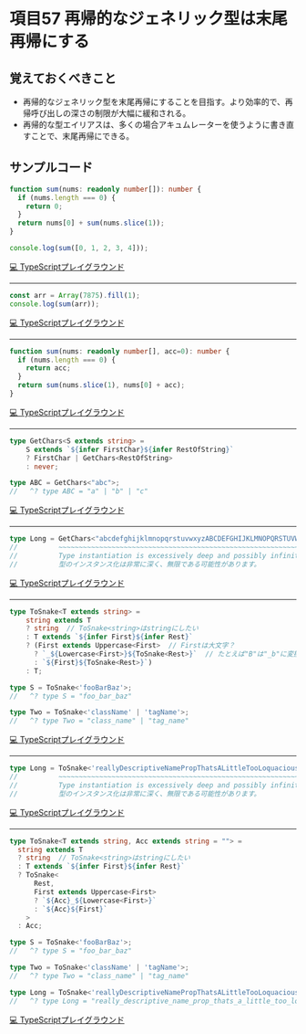 # 項目57  再帰的なジェネリック型は末尾再帰にする

## 覚えておくべきこと

* 再帰的なジェネリック型を末尾再帰にすることを目指す。より効率的で、再帰呼び出しの深さの制限が大幅に緩和される。
* 再帰的な型エイリアスは、多くの場合アキュムレーターを使うように書き直すことで、末尾再帰にできる。

## サンプルコード

```ts
function sum(nums: readonly number[]): number {
  if (nums.length === 0) {
    return 0;
  }
  return nums[0] + sum(nums.slice(1));
}

console.log(sum([0, 1, 2, 3, 4]));
```

[💻 TypeScriptプレイグラウンド](https://www.typescriptlang.org/ja/play/?ts=5.8.2#code/GYVwdgxgLglg9mABAZxAWwBRncgXIgJwFMBDAEwQBsBPRbNAIyIIG0BdASn3qYMQG8AUIkQxgiLDgB0lImADmUABaIAvOsQAGDgOEjCRKCAJJNAbj0BfPcSMm6OFpraIA1CnSS0yKckowIIgwARg4OC2tBCARkOFkZOHkMVEwnABpEYIyAJgyAZgyAFk5woA)

----

```ts
const arr = Array(7875).fill(1);
console.log(sum(arr));
```

[💻 TypeScriptプレイグラウンド](https://www.typescriptlang.org/ja/play/?ts=5.8.2#code/MYewdgzgLgBAhgJwTAvDAgkuBPAFAdgA58BWASgDoAzASwBs7cBGMgbgChRIQ6BTCuiADmuCAFcAtrkQIybIA)

----

```ts
function sum(nums: readonly number[], acc=0): number {
  if (nums.length === 0) {
    return acc;
  }
  return sum(nums.slice(1), nums[0] + acc);
}
```

[💻 TypeScriptプレイグラウンド](https://www.typescriptlang.org/ja/play/?ts=5.8.2#code/GYVwdgxgLglg9mABAZxAWwBRncgXIgJwFMBDAEwQBsBPRbNAIyIIG0BdAGkRIggF4ADAEp89JgUQBvAFCJEMYIiw4AdJSJgA5lAAWiPgcTCpsuYSJQQBJDwgBuUwF9TxS9ZTplaZCuSUYEEQYAIxCXPTILAJsiADU3LxCDo5AA)

----

```ts
type GetChars<S extends string> =
    S extends `${infer FirstChar}${infer RestOfString}`
    ? FirstChar | GetChars<RestOfString>
    : never;

type ABC = GetChars<"abc">;
//   ^? type ABC = "a" | "b" | "c"
```

[💻 TypeScriptプレイグラウンド](https://www.typescriptlang.org/ja/play/?ts=5.8.2#code/C4TwDgpgBA4hwGEAWBDATgZwDwGUoQA9gIA7AEwyg2DQEsSBzAPigF4AoKLqPQ48ygAMAJAG96AMwhooAMVqZEqNAF8xk6VABKEagHkJOGvQYrBnbgH45C6snRQAPrHj3MWHfsPHGTC1wAuKBIIADdpAG52dlBIKABBACEENhcldGwAIhQAIwBjTKYogHpi7gA9a1joJJTWKGzMpwacpudMgqA)

----

```ts
type Long = GetChars<"abcdefghijklmnopqrstuvwxyzABCDEFGHIJKLMNOPQRSTUVWX">;
//          ~~~~~~~~~~~~~~~~~~~~~~~~~~~~~~~~~~~~~~~~~~~~~~~~~~~~~~~~~~~~~~
//          Type instantiation is excessively deep and possibly infinite.
//          型のインスタンス化は非常に深く、無限である可能性があります。
```

[💻 TypeScriptプレイグラウンド](https://www.typescriptlang.org/ja/play/?ts=5.8.2#code/C4TwDgpgBAMg9gOwOZQLxQOIWAYQBYCGATgM4A8ARAQEYDGAJhAGZJ4CWAVgNYA2AtgjhgAjqWABXAG4B3AB4gAXgEEAQjgAiAUQBiGABIBJAFIBpGAFkAcgHkACgEUASgGUAKgFUAagHUAGhQA+AG4AKAB6MKgo6JiAP3iExKTklNS09JTwyJic13BoNgQSYAIEYDYCcsQoNhIoCFlaCBISNkkIHhAoRggwKFL6KDA4FrZqTpqEJkK2YAgAOiycnMBo9UA7BkAShkBnhkBOhkB+hl3ANGVAewZAPXTADj1AawZAR9tAeQZAQAZAQkdABTTAcwZAIQZAaIZAe+VAX4DAcgNADIM70AUQyAPwZAJoMgCAGIA)

----

```ts
type ToSnake<T extends string> =
    string extends T
    ? string  // ToSnake<string>はstringにしたい
    : T extends `${infer First}${infer Rest}`
    ? (First extends Uppercase<First>  // Firstは大文字？
      ? `_${Lowercase<First>}${ToSnake<Rest>}`  // たとえば"B"は"_b"に変換
      : `${First}${ToSnake<Rest>}`)
    : T;

type S = ToSnake<'fooBarBaz'>;
//   ^? type S = "foo_bar_baz"

type Two = ToSnake<'className' | 'tagName'>;
//   ^? type Two = "class_name" | "tag_name"
```

[💻 TypeScriptプレイグラウンド](https://www.typescriptlang.org/ja/play/?ts=5.8.2#code/C4TwDgpgBAKg9gZQHYEMDWEA8MoQB7ARIAmAzlKcAE4CWSA5gHxQC8AUFJxdXfbgUTKwOXAPzdaDTgHppsRKgyZKkpoHsGFb0DWDIHUGQPoMgEQYRnAFyx+hEuQAGAEgDedAGYQqUAGI0qlAL4PnrlAAShC+1sZQ4gAUnt7AFoLkAKpgkFQAxiikWLGUzFCyHl6UaoDkmoDhpoDq2oD4-xGc4tYA+g4AMnAA7q6Z2Zi5wIx+9vDI6FgheT7WMnJ6gBYMgBIMgA4MAEQAQstqy40ARstagJCagNvGdVBmdvZ9g8OKY6H9kwCUEWYwANxsbKCQUAis8iNKADkTjgcFWKCo4IAXoDGO9CpwAHriL7QX4sKDLEFwHYQ3FQ5YfVGwdpwP7XUaYQHpAA2WVIADkUABbCCAqAAHyggOAKHoTNZsPhciRKPA0BgpL+y1p9MaqFZy05mN59HlLIgyyAA)

----

```ts
type Long = ToSnake<'reallyDescriptiveNamePropThatsALittleTooLoquacious'>;
//          ~~~~~~~~~~~~~~~~~~~~~~~~~~~~~~~~~~~~~~~~~~~~~~~~~~~~~~~~~~~~~
//          Type instantiation is excessively deep and possibly infinite.
//          型のインスタンス化は非常に深く、無限である可能性があります。
```

[💻 TypeScriptプレイグラウンド](https://www.typescriptlang.org/ja/play/?ts=5.8.2#code/C4TwDgpgBAMg9gOwOZQLxQCpwMoIIYDWEAPAOQBOEeANtSACIQDOAxuQJZjDsBuEAcngC2EAArk4YDAAs8wJgEEY7YMGoQsceAEcArnhbs4upqQB8AbgBQAehtQHjpwD9Xb9x89fvP359v2TkEY4NDsCEzAeAjcckYIUOxMUBAAHizMTLwQdFAAJhAQYFDReVBgcExZAEa54QBm4SoQAHQBQUGA0eqAdgyAJQyAzwyAnQyA-QxDgGjKgPYMgHrpgBx6gNYMgI+2gPIMgIAMgISOgAppgOYMgEIMgNEMgPfKgL8BgOQGgDIMO4BRDIB+DICaDIBADEA)

----

```ts
type ToSnake<T extends string, Acc extends string = ""> =
  string extends T
  ? string  // ToSnake<string>はstringにしたい
  : T extends `${infer First}${infer Rest}`
  ? ToSnake<
      Rest,
      First extends Uppercase<First>
      ? `${Acc}_${Lowercase<First>}`
      : `${Acc}${First}`
    >
  : Acc;

type S = ToSnake<'fooBarBaz'>;
//   ^? type S = "foo_bar_baz"

type Two = ToSnake<'className' | 'tagName'>;
//   ^? type Two = "class_name" | "tag_name"

type Long = ToSnake<'reallyDescriptiveNamePropThatsALittleTooLoquacious'>;
//   ^? type Long = "really_descriptive_name_prop_thats_a_little_too_loquacious"
```

[💻 TypeScriptプレイグラウンド](https://www.typescriptlang.org/ja/play/?ts=5.8.2#code/C4TwDgpgBAKg9gZQHYEMDWEA8MoQB7ARIAmAzlKcAE4CWSA5gDRQCCAxm7gUWRdXfSgBeKACJRAPmEAoKH1oMuhEuRiyoAfnkC5Ael2xEqDJkoL6EwPYMZgYGsGQOoMgfQZAIgzqAXLCU9yAAwAkAN50AGYQVFAAYjRUlAC+gSFhUABKEHE+6lrwyOhY6nJyqZSM+QVRMcBeKlAAqmCQVGwopFjllBKlclr+AexssQD6gQAycADuYU0tmG3AErEZBQUePX3xAbMLpR1yHn0A3NLSoJBQCMKGOSYA5MFwcABCKFRPAF7XEof6BQB6WifQc4iUR3OADABGzwhKFeoiOANgYzgF2yxiw1zYABtmqQAHIoAC2EGuUAAPlBrsAUPR8USPl8DHI-lAETAkRdRFicQNUETRGSxFT6DzCRA4cdwNBRooRKjcphrlQIChMZiQAARNJsWhgYA0ABuEFpEAAClQ4GAYAALFDAUgsYY0YDATEQeBwUYARwArig2DQ4N7SPTpN8mf9JVBpYJgUqVWqBsQtTq9YaRUSBmBzWABsAbXaBigBpinS6ILn7sW4D6-QGg6IgA)

